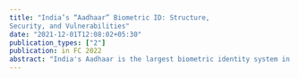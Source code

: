 ```yaml
---
title: "India’s “Aadhaar” Biometric ID: Structure,
Security, and Vulnerabilities"
date: "2021-12-01T12:08:02+05:30"
publication_types: ["2"]
publication: in FC 2022
abstract: "India's Aadhaar is the largest biometric identity system in history, designed to help deliver subsidies, benefits, and services to India's 1.4 billion residents. The Unique Identification Authority of India (UIDAI) is responsible for providing each resident (not each citizen) with a distinct identity---a 12-digit Aadhaar number---using their biometric and demographic details. We provide the first comprehensive description of the Aadhaar infrastructure, collating information across thousands of pages of public documents and releases, as well as direct discussions with Aadhaar developers. Critically, we describe the first known cryptographic issue within the system, and discuss how a workaround prevents it from being exploitable at scale. Further, we categorize and rate various security and privacy limitations and the corresponding threat actors, examine the legitimacy of alleged security breaches, and discuss improvements and mitigation strategies."
---
```


